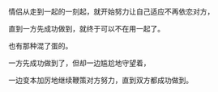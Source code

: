 ###

情侣从走到一起的一刻起，就开始努力让自己适应不再依恋对方，

直到一方先成功做到，就终于可以不在用一起了。

也有那种混了蛋的。

一方先成功做到了，但却一边尴尬地守望着，

一边变本加厉地继续鞭策对方努力，直到双方都成功做到。
